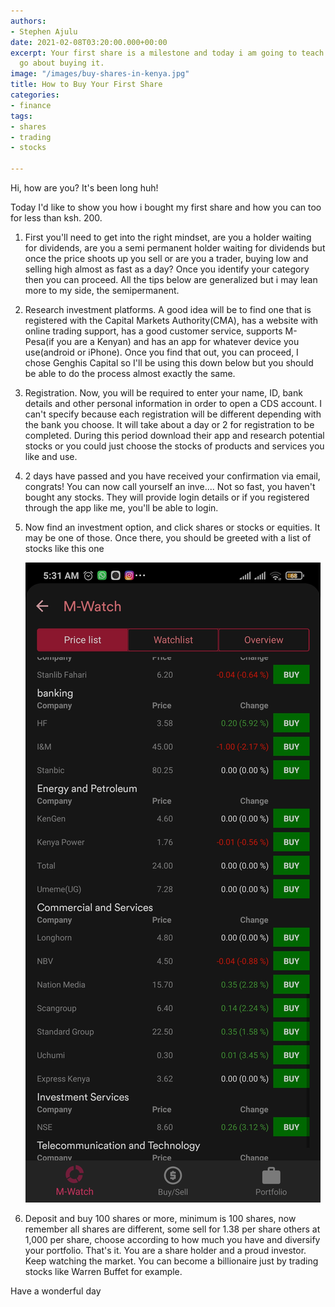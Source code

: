 ```yaml
---
authors:
- Stephen Ajulu
date: 2021-02-08T03:20:00.000+00:00
excerpt: Your first share is a milestone and today i am going to teach you how to
  go about buying it.
image: "/images/buy-shares-in-kenya.jpg"
title: How to Buy Your First Share
categories:
- finance
tags:
- shares
- trading
- stocks

---
```

Hi, how are you? It's been long huh!

Today I'd like to show you how i bought my first share and how you can too for less than ksh. 200.

1. First you'll need to get into the right mindset, are you a holder waiting for dividends, are you a semi permanent holder waiting for dividends but once the price shoots up you sell or are you a trader, buying low and selling high almost as fast as a day? Once you identify your category then you can proceed. All the tips below are generalized but i may lean more to my side, the semipermanent.
2. Research investment platforms. A good idea will be to find one that is registered with the Capital Markets Authority(CMA), has a website with online trading support, has a good customer service, supports M-Pesa(if you are a Kenyan) and has an app for whatever device you use(android or iPhone). Once you find that out, you can proceed, I chose Genghis Capital so I'll be using this down below but you should be able to do the process almost exactly the same.
3. Registration. Now, you will be required to enter your name, ID, bank details and other personal information in order to open a CDS account. I can't specify because each registration will be different depending with the bank you choose. It will take about a day or 2 for registration to be completed. During this period download their app and research potential stocks or you could just choose the stocks of products and services you like and use.
4. 2 days have passed and you have received your confirmation via email, congrats! You can now call yourself an inve.... Not so fast, you haven't bought any stocks. They will provide login details or if you registered through the app like me, you'll be able to login.
5. Now find an investment option, and click shares or stocks or equities. It may be one of those. Once there, you should be greeted with a list of stocks like this one 

   ![](/static/images/1612763559417.jpg)
6. Deposit and buy 100 shares or more, minimum is 100 shares, now remember all shares are different, some sell for 1.38 per share others at 1,000 per share, choose according to how much you have and diversify your portfolio. That's it. You are a share holder and a proud investor. Keep watching the market. You can become a billionaire just by trading stocks like Warren Buffet for example.

Have a wonderful day
